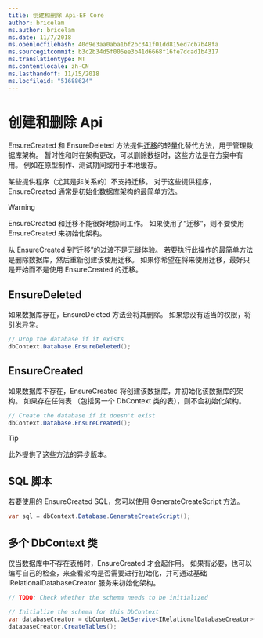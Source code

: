 ```yaml
---
title: 创建和删除 Api-EF Core
author: bricelam
ms.author: bricelam
ms.date: 11/7/2018
ms.openlocfilehash: 40d9e3aa0aba1bf2bc341f01dd815ed7cb7b48fa
ms.sourcegitcommit: b3c2b34d5f006ee3b41d6668f16fe7dcad1b4317
ms.translationtype: MT
ms.contentlocale: zh-CN
ms.lasthandoff: 11/15/2018
ms.locfileid: "51688624"
---
```

# <a name="create-and-drop-apis"></a>创建和删除 Api

EnsureCreated 和 EnsureDeleted 方法提供[迁移](migrations/index.md)的轻量化替代方法，用于管理数据库架构。 暂时性和时在架构更改，可以删除数据时，这些方法是在方案中有用。 例如在原型制作、测试期间或用于本地缓存。

某些提供程序（尤其是非关系的）不支持迁移。 对于这些提供程序，EnsureCreated 通常是初始化数据库架构的最简单方法。

> [!WARNING]
> EnsureCreated 和迁移不能很好地协同工作。 如果使用了“迁移”，则不要使用 EnsureCreated 来初始化架构。

从 EnsureCreated 到“迁移”的过渡不是无缝体验。 若要执行此操作的最简单方法是删除数据库，然后重新创建该使用迁移。 如果你希望在将来使用迁移，最好只是开始而不是使用 EnsureCreated 的迁移。

## <a name="ensuredeleted"></a>EnsureDeleted

如果数据库存在，EnsureDeleted 方法会将其删除。 如果您没有适当的权限，将引发异常。

``` csharp
// Drop the database if it exists
dbContext.Database.EnsureDeleted();
```

## <a name="ensurecreated"></a>EnsureCreated

如果数据库不存在，EnsureCreated 将创建该数据库，并初始化该数据库的架构。 如果存在任何表 （包括另一个 DbContext 类的表），则不会初始化架构。

``` csharp
// Create the database if it doesn't exist
dbContext.Database.EnsureCreated();
```

> [!TIP]
> 此外提供了这些方法的异步版本。

## <a name="sql-script"></a>SQL 脚本

若要使用的 EnsureCreated SQL，您可以使用 GenerateCreateScript 方法。

``` csharp
var sql = dbContext.Database.GenerateCreateScript();
```

## <a name="multiple-dbcontext-classes"></a>多个 DbContext 类

仅当数据库中不存在表格时，EnsureCreated 才会起作用。 如果有必要，也可以编写自己的检查，来查看架构是否需要进行初始化，并可通过基础 IRelationalDatabaseCreator 服务来初始化架构。

``` csharp
// TODO: Check whether the schema needs to be initialized

// Initialize the schema for this DbContext
var databaseCreator = dbContext.GetService<IRelationalDatabaseCreator>();
databaseCreator.CreateTables();
```
